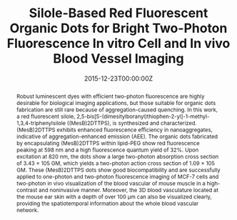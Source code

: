 ---
title: 'Silole-Based Red Fluorescent Organic Dots for Bright Two-Photon Fluorescence In vitro Cell and In vivo Blood Vessel Imaging'

# Authors
# If you created a profile for a user (e.g. the default `admin` user), write the username (folder name) here
# and it will be replaced with their full name and linked to their profile.
authors:
  - Bin Chen
  - Guangxue Feng
  - Bairong He
  - Chiching Goh
  - Shidang Xu
  - Gabriel Ramos-Ortiz
  - Laura Aparicio-Ixta
  - Jian Zhou
  - Laiguan Ng
  - Zujin Zhao*
  - Bin Liu*
  - Ben Zhong Tang*

# # Author notes (optional)
# author_notes:
#   - ''
#   - ''
#   - ''
#   - ''
#   - ''
#   - ''
#   - ''
#   - ''
#   - ''
#   - 'Corresponding author'
#   - 'Corresponding author'
#   - 'Corresponding author'

date: '2015-12-23T00:00:00Z'
doi: '10.1002/smll.201502822'

# Schedule page publish date (NOT publication's date).
publishDate: '2016-02-10T00:00:00Z'

# Publication type.
# Accepts a single type but formatted as a YAML list (for Hugo requirements).
# Enter a publication type from the CSL standard.
publication_types: ['article-journal']

# Publication name and optional abbreviated publication name.
publication: In *Small*
publication_short: In *Small*

abstract: Robust luminescent dyes with efficient two-photon fluorescence are highly desirable for biological imaging applications, but those suitable for organic dots fabrication are still rare because of aggregation-caused quenching. In this work, a red fluorescent silole, 2,5-bis[5-(dimesitylboranyl)thiophen-2-yl]-1-methyl-1,3,4-triphenylsilole ((MesB)2DTTPS), is synthesized and characterized. (MesB)2DTTPS exhibits enhanced fluorescence efficiency in nanoaggregates, indicative of aggregation-enhanced emission (AEE). The organic dots fabricated by encapsulating (MesB)2DTTPS within lipid-PEG show red fluorescence peaking at 598 nm and a high fluorescence quantum yield of 32%. Upon excitation at 820 nm, the dots show a large two-photon absorption cross section of 3.43 × 105 GM, which yields a two-photon action cross section of 1.09 × 105 GM. These (MesB)2DTTPS dots show good biocompatibility and are successfully applied to one-photon and two-photon fluorescence imaging of MCF-7 cells and two-photon in vivo visualization of the blood vascular of mouse muscle in a high-contrast and noninvasive manner. Moreover, the 3D blood vasculature located at the mouse ear skin with a depth of over 100 μm can also be visualized clearly, providing the spatiotemporal information about the whole blood vascular network.

# Summary. An optional shortened abstract.
summary: Robust luminescent dyes with efficient two-photon fluorescence are highly desirable for biological imaging applications, but those suitable for organic dots fabrication are still rare because of aggregation-caused quenching. In this work, a red fluorescent silole, 2,5-bis[5-(dimesitylboranyl)thiophen-2-yl]-1-methyl-1,3,4-triphenylsilole ((MesB)2DTTPS), is synthesized and characterized. (MesB)2DTTPS exhibits enhanced fluorescence efficiency in nanoaggregates, indicative of aggregation-enhanced emission (AEE). The organic dots fabricated by encapsulating (MesB)2DTTPS within lipid-PEG show red fluorescence peaking at 598 nm and a high fluorescence quantum yield of 32%. Upon excitation at 820 nm, the dots show a large two-photon absorption cross section of 3.43 × 105 GM, which yields a two-photon action cross section of 1.09 × 105 GM. These (MesB)2DTTPS dots show good biocompatibility and are successfully applied to one-photon and two-photon fluorescence imaging of MCF-7 cells and two-photon in vivo visualization of the blood vascular of mouse muscle in a high-contrast and noninvasive manner. Moreover, the 3D blood vasculature located at the mouse ear skin with a depth of over 100 μm can also be visualized clearly, providing the spatiotemporal information about the whole blood vascular network.
tags: []

# Display this page in the Featured widget?
featured: true

# Custom links (uncomment lines below)
# links:
# - name: Custom Link
#   url: http://example.org

url_pdf: 'https://onlinelibrary.wiley.com/doi/epdf/10.1002/smll.201502822'
url_code: ''
url_dataset: ''
url_poster: ''
url_project: ''
url_slides: ''
url_source: ''
url_video: ''

# Featured image
# To use, add an image named `featured.jpg/png` to your page's folder.
# image:
#   caption: 'Image credit: [**Unsplash**](https://unsplash.com/photos/pLCdAaMFLTE)'
#   focal_point: ''
#   preview_only: false
---